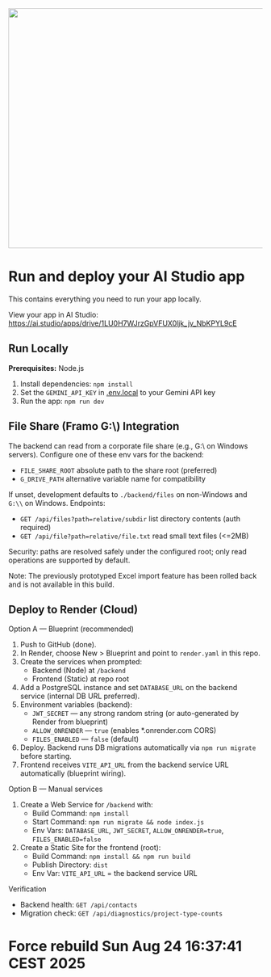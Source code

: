 <div align="center">
<img width="1200" height="475" alt="GHBanner" src="https://github.com/user-attachments/assets/0aa67016-6eaf-458a-adb2-6e31a0763ed6" />
</div>

# Run and deploy your AI Studio app

This contains everything you need to run your app locally.

View your app in AI Studio: https://ai.studio/apps/drive/1LU0H7WJrzGpVFUX0ljk_jv_NbKPYL9cE

## Run Locally

**Prerequisites:**  Node.js

1. Install dependencies:
   `npm install`
2. Set the `GEMINI_API_KEY` in [.env.local](.env.local) to your Gemini API key
3. Run the app:
   `npm run dev`

## File Share (Framo G:\\) Integration

The backend can read from a corporate file share (e.g., G:\\ on Windows servers). Configure one of these env vars for the backend:

- `FILE_SHARE_ROOT` absolute path to the share root (preferred)
- `G_DRIVE_PATH` alternative variable name for compatibility

If unset, development defaults to `./backend/files` on non-Windows and `G:\\` on Windows. Endpoints:

- `GET /api/files?path=relative/subdir` list directory contents (auth required)
- `GET /api/file?path=relative/file.txt` read small text files (<=2MB)

Security: paths are resolved safely under the configured root; only read operations are supported by default.

Note: The previously prototyped Excel import feature has been rolled back and is not available in this build.

## Deploy to Render (Cloud)

Option A — Blueprint (recommended)

1. Push to GitHub (done).
2. In Render, choose New > Blueprint and point to `render.yaml` in this repo.
3. Create the services when prompted:
   - Backend (Node) at `/backend`
   - Frontend (Static) at repo root
4. Add a PostgreSQL instance and set `DATABASE_URL` on the backend service (internal DB URL preferred). 
5. Environment variables (backend):
   - `JWT_SECRET` — any strong random string (or auto-generated by Render from blueprint)
   - `ALLOW_ONRENDER` — `true` (enables *.onrender.com CORS)
   - `FILES_ENABLED` — `false` (default)
6. Deploy. Backend runs DB migrations automatically via `npm run migrate` before starting.
7. Frontend receives `VITE_API_URL` from the backend service URL automatically (blueprint wiring).

Option B — Manual services

1. Create a Web Service for `/backend` with:
   - Build Command: `npm install`
   - Start Command: `npm run migrate && node index.js`
   - Env Vars: `DATABASE_URL`, `JWT_SECRET`, `ALLOW_ONRENDER=true`, `FILES_ENABLED=false`
2. Create a Static Site for the frontend (root):
   - Build Command: `npm install && npm run build`
   - Publish Directory: `dist`
   - Env Var: `VITE_API_URL` = the backend service URL

Verification

- Backend health: `GET /api/contacts`
- Migration check: `GET /api/diagnostics/project-type-counts`
# Force rebuild Sun Aug 24 16:37:41 CEST 2025
